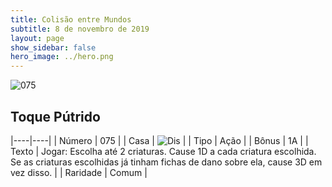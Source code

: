 ```yaml
---
title: Colisão entre Mundos
subtitle: 8 de novembro de 2019
layout: page
show_sidebar: false
hero_image: ../hero.png
---
```


![075](https://cdn.keyforgegame.com/media/card_front/pt/452_075_H9QPH3CR96QW_pt.png)

## Toque Pútrido

|----|----|
| Número | 075 |
| Casa | ![Dis](https://archonarcana.com/images/thumb/e/e8/Dis.png/22px-Dis.png "Dis") |
| Tipo | Ação |
| Bônus | 1A |
| Texto | Jogar: Escolha até 2 criaturas. Cause 1D a cada criatura escolhida. Se as criaturas escolhidas já tinham fichas de dano sobre ela, cause 3D em vez disso. |
| Raridade | Comum |
